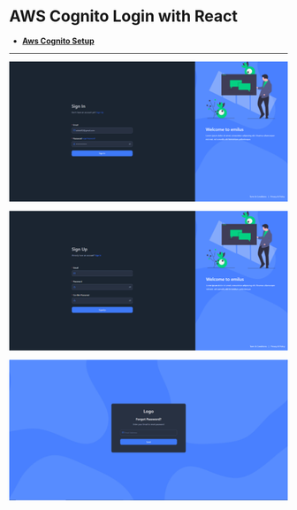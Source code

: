 # AWS Cognito Login with React

* **[Aws Cognito Setup](https://github.com/edo92/AWS-Cognito-User-Managment-React/blob/docs/cognito-setup.md)**

---

<p>
  <img src="https://github.com/edo92/AWS-Cognito-User-Managment-React/blob/docs/images/signin.PNG"/>
</p>

<p>
  <img src="https://github.com/edo92/AWS-Cognito-User-Managment-React/blob/docs/images/register.PNG"/>
</p>

<p>
  <img src="https://github.com/edo92/AWS-Cognito-User-Managment-React/blob/docs/images/forgot-password.PNG"/>
</p>


